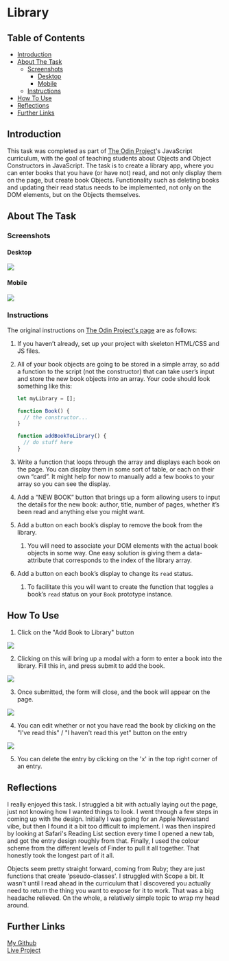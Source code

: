 # Library
## Table of Contents 
- [Introduction](#introduction)
- [About The Task](#about-the-task)
	- [Screenshots](#screenshots)
		- [Desktop](#desktop)
		- [Mobile](#mobile)
	- [Instructions](#instructions)
- [How To Use](#how-to-use)
- [Reflections](#reflections)
- [Further Links](#further-links)

## Introduction 

This task was completed as part of [The Odin Project](https://www.theodinproject.com)'s JavaScript curriculum, with the goal of teaching students about Objects and Object Constructors in JavaScript. The task is to create a library app, where you can enter books that you have (or have not) read, and not only display them on the page, but create book Objects. Functionality such as deleting books and updating their read status needs to be implemented, not only on the DOM elements, but on the Objects themselves. 
## About The Task
### Screenshots 
#### Desktop 

<img src="./assets/images/Desktop%20Screenshot.png" />

#### Mobile 

<img src="./assets/images/Mobile%20Screenshot.jpg" />

### Instructions

The original instructions on [The Odin Project's page](https://www.theodinproject.com/lessons/javascript-library) are as follows: 

1.  If you haven’t already, set up your project with skeleton HTML/CSS and JS files.
2.  All of your book objects are going to be stored in a simple array, so add a function to the script (not the constructor) that can take user’s input and store the new book objects into an array. Your code should look something like this:
    
    ```javascript
    let myLibrary = [];
    
    function Book() {
      // the constructor...
    }
    
    function addBookToLibrary() {
      // do stuff here
    }
    ```
    
3.  Write a function that loops through the array and displays each book on the page. You can display them in some sort of table, or each on their own “card”. It might help for now to manually add a few books to your array so you can see the display.
4.  Add a “NEW BOOK” button that brings up a form allowing users to input the details for the new book: author, title, number of pages, whether it’s been read and anything else you might want.
5.  Add a button on each book’s display to remove the book from the library.
    1.  You will need to associate your DOM elements with the actual book objects in some way. One easy solution is giving them a data-attribute that corresponds to the index of the library array.
6.  Add a button on each book’s display to change its `read` status.
    1.  To facilitate this you will want to create the function that toggles a book’s `read` status on your `Book` prototype instance. 

## How To Use

1. Click on the "Add Book to Library" button
<img src="./assets/images/Add%20Book%20Screenshot.png" />
 
2. Clicking on this will bring up a modal with a form to enter a book into the library. Fill this in, and press submit to add the book. 
<img src="./assets/images/Modal%20Screenshot.png" />

3. Once submitted, the form will close, and the book will appear on the page. 
<img src="./assets/images/Read%20Screenshot.png" />

4. You can edit whether or not you have read the book by clicking on the "I've read this" / "I haven't read this yet" button on the entry 
<img src="./assets/images/Not%20Read%20Screenshot.png" />

5. You can delete the entry by clicking on the 'x' in the top right corner of an entry. 

## Reflections

I really enjoyed this task. I struggled a bit with actually laying out the page, just not knowing how I wanted things to look. I went through a few steps in coming up with the design. Initially I was going for an Apple Newsstand vibe, but then I found it a bit too difficult to implement. I was then inspired by looking at Safari's Reading List section every time I opened a new tab, and got the entry design roughly from that. Finally, I used the colour scheme from the different levels of Finder to pull it all together. That honestly took the longest part of it all. 

Objects seem pretty straight forward, coming from Ruby; they are just functions that create 'pseudo-classes'. I struggled with Scope a bit. It wasn't until I read ahead in the curriculum that I discovered you actually need to return the thing you want to expose for it to work. That was a big headache relieved. On the whole, a relatively simple topic to wrap my head around. 

## Further Links

[My Github](https://github.com/shaun-b1)
<br>
[Live Project](https://shaun-b1.github.io/Library/)
